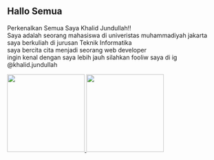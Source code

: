 ## Hallo Semua

Perkenalkan Semua Saya Khalid Jundullah!!  
Saya adalah seorang mahasiswa di univeristas muhammadiyah jakarta    
saya berkuliah di jurusan Teknik Informatika  
saya bercita cita menjadi seorang web developer  
ingin kenal dengan saya lebih jauh silahkan fooliw saya di ig @khalid.jundullah  

<p align="left">
<a href="https://github.com/Harinzu47">
  <img height="180em" src="https://github-readme-stats-eight-theta.vercel.app/api?username=gilangadhan&show_icons=true&theme=algolia&include_all_commits=true&count_private=true"/>
  <img height="180em" src="https://github-readme-stats-eight-theta.vercel.app/api/top-langs/?username=gilangadhan&layout=compact&langs_count=8&theme=algolia"/>
</a>
</p>
